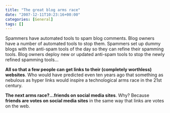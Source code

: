 ```yaml
---
title: "The great blog arms race"
date: "2007-12-11T10:23:16+00:00"
categories: [General]
tags: []
---
```


Spammers have automated tools to spam blog comments. Blog owners have a number of automated tools to stop them. Spammers set up dummy blogs with the anti-spam tools of the day so they can refine their spamming tools. Blog owners deploy new or updated anti-spam tools to stop the newly refined spamming tools...

<strong>All so that a few people can get links to their (completely worthless) websites</strong>. Who would have predicted even ten years ago that something as nebulous as hyper links would inspire a technological arms race in the 21st century.

<strong>The next arms race?...friends on social media sites</strong>. Why? Because <strong>friends are votes on social media sites</strong> in the same way that links are votes on the web.
